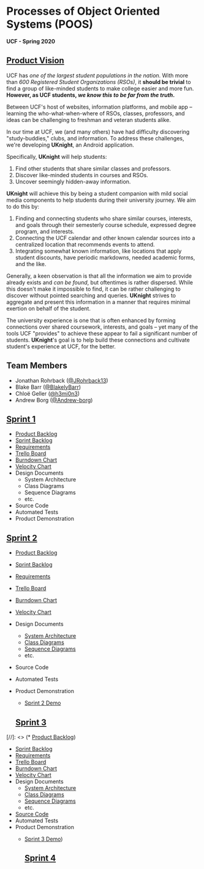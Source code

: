 # **Processes of Object Oriented Systems (POOS)**
**UCF - Spring 2020**


## [Product Vision](https://www.notion.so/cxg/UKnight-72fc9a456cf14e8c96dc2a518170e995)

UCF has _one of the largest student populations in the nation_. With more than _600 Registered Student Organizations (RSOs)_, it **should be trivial** to find a group of like-minded students to make college easier and more fun. **However, as UCF students, _we know this to be far from the truth_.**

Between UCF's host of websites, information platforms, and mobile app &ndash; learning the who-what-when-where of RSOs, classes, professors, and ideas can be challenging to freshman and veteran students alike.

In our time at UCF, we (and many others) have had difficulty discovering "study-buddies," clubs, and information. To address these challenges, we're developing **UKnight**, an Android application.

Specifically, **UKnight** will help students:
1. Find other students that share similar classes and professors. 
1. Discover like-minded students in courses and RSOs.
1. Uncover seemingly hidden-away information.

**UKnight** will achieve this by being a student companion with mild social media components to help students during their university journey. We aim to do this by:
1. Finding and connecting students who share similar courses, interests, and goals through their semesterly course schedule, expressed degree program, and interests.
1. Connecting the UCF calendar and other known calendar sources into a centralized location that recommends events to attend.
1. Integrating somewhat known information, like locations that apply student discounts, have periodic markdowns, needed academic forms, and the like.

Generally, a keen observation is that all the information we aim to provide already exists and _can be found_, but oftentimes is rather dispersed. While this doesn't make it impossible to find, it can be rather challenging to discover without pointed searching and queries. **UKnight** strives to aggregate and present this information in a manner that requires minimal exertion on behalf of the student. 

The university experience is one that is often enhanced by forming connections over shared coursework, interests, and goals – yet many of the tools UCF "provides" to achieve these appear to fail a significant number of students. **UKnight**'s goal is to help build these connections and cultivate student's experience at UCF, for the better.

## **Team Members**
* Jonathan Rohrback ([@JRohrback13][jon-git])
* Blake Barr ([@BlakelyBarr][blake-git])
* Chloë Geller ([@h3mi0n3][chloe-git])
* Andrew Borg ([@Andrew-borg][andrew-git])

[jon-git]: https://github.com/JRohrback13
[blake-git]: https://github.com/BlakelyBarr
[chloe-git]: https://github.com/h3rmi0n3
[andrew-git]: https://github.com/Andrew-borg

## [Sprint 1](https://www.notion.so/cxg/UKnight-72fc9a456cf14e8c96dc2a518170e995#8d6245a7da4c4ac4a396e6b0d466280a)
* [Product Backlog](https://docs.google.com/spreadsheets/d/1ty2KTlg2fVRDivqIOmgyekV0uBfa7Tp6JKKFlXk8cF0/edit?usp=sharing)
* [Sprint Backlog](https://www.notion.so/cxg/7336033225f34b5e9a22d6e36a26d0a8?v=d24afd69410f4838bfc24c87881f5f0b)
* [Requirements](https://docs.google.com/spreadsheets/d/17U_F77YVL3Ne2HB2xrh9r0S08Z46s3N6_FlgJUkfKUk/edit?usp=sharing)
* [Trello Board](https://trello.com/b/0AVoSEkM)
* [Burndown Chart](https://docs.google.com/spreadsheets/d/1zwahSmUY-3R21hBwLCkIKBjjwmYpbecaBfOpZOSGjz4/edit#gid=0)
* [Velocity Chart](https://docs.google.com/spreadsheets/d/1zwahSmUY-3R21hBwLCkIKBjjwmYpbecaBfOpZOSGjz4/edit#gid=1007609748)
* Design Documents
  * System Architecture
  * Class Diagrams
  * Sequence Diagrams
  * etc.
* Source Code
* Automated Tests
* Product Demonstration

## [Sprint 2](https://www.notion.so/cxg/UKnight-72fc9a456cf14e8c96dc2a518170e995#31f326edb24e4229aa1f719da218c259)
* [Product Backlog](https://docs.google.com/spreadsheets/d/1ty2KTlg2fVRDivqIOmgyekV0uBfa7Tp6JKKFlXk8cF0/edit?usp=sharing)
* [Sprint Backlog](https://www.notion.so/cxg/651513baed7e4fe8a1cc21f6cf78e34f?v=2fee84dcb78b462baaf93f7897886df8)
* [Requirements](https://docs.google.com/spreadsheets/d/17U_F77YVL3Ne2HB2xrh9r0S08Z46s3N6_FlgJUkfKUk/edit?usp=sharing)
* [Trello Board](https://trello.com/b/0AVoSEkM)
* [Burndown Chart](https://docs.google.com/spreadsheets/d/1zwahSmUY-3R21hBwLCkIKBjjwmYpbecaBfOpZOSGjz4/edit#gid=281425712)
* [Velocity Chart](https://docs.google.com/spreadsheets/d/1zwahSmUY-3R21hBwLCkIKBjjwmYpbecaBfOpZOSGjz4/edit#gid=1007609748)
* Design Documents
  * [System Architecture](https://www.notion.so/cxg/System-Architecture-fbbc5cda7a7c4024bc92bda745b5a8f6)
  * [Class Diagrams](https://docs.google.com/drawings/d/1teRyk5o_VNRHxAgn9lKNhCl_MZkw4j6I57DKFnrgEio/edit)
  * [Sequence Diagrams]()
  * etc.
* Source Code
* Automated Tests
* Product Demonstration
  * [Sprint 2 Demo](https://www.youtube.com/watch?v=ZEup3SZxTF0)
  
  ## [Sprint 3](https://www.notion.so/cxg/UKnight-72fc9a456cf14e8c96dc2a518170e995#8b1653f7bac14c72a1ed0282ff643e8e)
[//]: <> (* [Product Backlog](https://docs.google.com/spreadsheets/d/1ty2KTlg2fVRDivqIOmgyekV0uBfa7Tp6JKKFlXk8cF0/edit?usp=sharing))
* [Sprint Backlog](https://www.notion.so/99d138f40d5c4521b0dec93d73130b8b?v=df6450b6c2ca4774b6b28ab566353160)
* [Requirements](https://docs.google.com/spreadsheets/d/17U_F77YVL3Ne2HB2xrh9r0S08Z46s3N6_FlgJUkfKUk/edit?usp=sharing)
* [Trello Board](https://trello.com/b/0AVoSEkM)
* [Burndown Chart](https://docs.google.com/spreadsheets/d/1zwahSmUY-3R21hBwLCkIKBjjwmYpbecaBfOpZOSGjz4/edit#gid=262033609)
* [Velocity Chart](https://docs.google.com/spreadsheets/d/1zwahSmUY-3R21hBwLCkIKBjjwmYpbecaBfOpZOSGjz4/edit#gid=1007609748)
* Design Documents
  * [System Architecture](https://www.notion.so/cxg/System-Architecture-fbbc5cda7a7c4024bc92bda745b5a8f6)
  * [Class Diagrams](https://docs.google.com/drawings/d/1teRyk5o_VNRHxAgn9lKNhCl_MZkw4j6I57DKFnrgEio/edit)
  * [Sequence Diagrams]()
  * etc.
* [Source Code](https://github.com/h3rmi0n3/COP4331/tree/master/UKnightApp/Project)
* Automated Tests
* Product Demonstration
  * [Sprint 3 Demo](https://www.youtube.com/watch?v=ZEup3SZxTF0))
  
    ## [Sprint 4](https://www.notion.so/cxg/UKnight-72fc9a456cf14e8c96dc2a518170e995#8b1653f7bac14c72a1ed0282ff643e8e)

